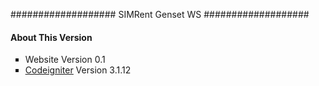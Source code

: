 ###################
SIMRent Genset WS
###################

<!-- <h1>USER ADMIN</h1> -->

<!-- <h3> user : admin </h3> -->
<!-- <h3> password : admin </h3> -->

<h4 class="modal-title" id="staticBackdropLabel">About This Version</h4>
<ul type="square">
                            <li>Website Version 0.1</li>
                            <li><a href="https://www.codeigniter.com/download" target="_blank"><u>Codeigniter</u></a> Version 3.1.12</li>
                            <!-- <li>PHP Version ≤7.4</li> -->
                        </ul>

